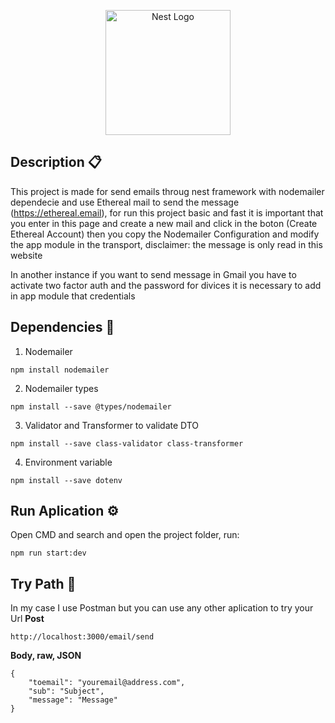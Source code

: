 <p align="center">
  <a href="http://nestjs.com/" target="blank"><img src="https://nestjs.com/img/logo-small.svg" width="200" alt="Nest Logo" /></a>
</p>

## Description 📋
This project is made for send emails throug nest framework with nodemailer dependecie and use Ethereal mail to send the message (https://ethereal.email), for run this project basic and fast it is important that you enter in this page and create a new mail and click in the boton (Create Ethereal Account) then you copy the Nodemailer Configuration and modify the app module in the transport, disclaimer: the message is only read in this website 

In another instance if you want to send message in Gmail you have to activate two factor auth and the password for divices it is necessary to add in app module that credentials

## Dependencies 🔧
1. Nodemailer
```
npm install nodemailer
```

2. Nodemailer types
```
npm install --save @types/nodemailer
```

3. Validator and Transformer to validate DTO
```
npm install --save class-validator class-transformer
```

4. Environment variable
```
npm install --save dotenv
```

## Run Aplication ⚙️
Open CMD and search and open the project folder, run:

```
npm run start:dev
```

## Try Path 🔩
In my case I use Postman but you can use any other aplication to try your Url
**Post**
```
http://localhost:3000/email/send
```
**Body, raw, JSON**
```
{
    "toemail": "youremail@address.com",
    "sub": "Subject",
    "message": "Message"
}
```